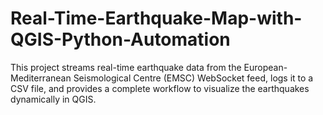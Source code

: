 # Real-Time-Earthquake-Map-with-QGIS-Python-Automation
This project streams real-time earthquake data from the European-Mediterranean Seismological Centre (EMSC) WebSocket feed, logs it to a CSV file, and provides a complete workflow to visualize the earthquakes dynamically in QGIS.
